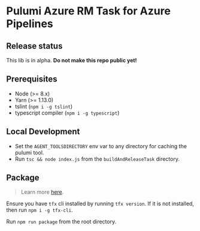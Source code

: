 # Pulumi Azure RM Task for Azure Pipelines

## Release status

This lib is in alpha. **Do not make this repo public yet!**

## Prerequisites

- Node (>= 8.x)
- Yarn (>= 1.13.0)
- tslint (`npm i -g tslint`)
- typescript compiler (`npm i -g typescript`)

## Local Development

- Set the `AGENT_TOOLSDIRECTORY` env var to any directory for caching the pulumi tool.
- Run `tsc && node index.js` from the `buildAndReleaseTask` directory.

## Package

> Learn more [here](https://docs.microsoft.com/en-us/azure/devops/extend/develop/add-build-task?view=azure-devops#step-4-package-your-extension).

Ensure you have `tfx` cli installed by running `tfx version`. If it is not installed, then run `npm i -g tfx-cli`.

Run `npm run package` from the root directory.
